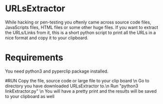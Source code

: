 
# URLsExtractor
While hacking or pen-testing you oftenly came across source code files, JavaScripts files, HTML files or some other huge files. If you want to extract the URLs/Links from it, this is a short python script to print all the URLs in a nice format and copy it to your clipboard.

# Requirements
You need python3 and pyperclip package installed. 

#RUN
Copy the file, source code or large file to your clip board \n
Go to directory you have downloaded URLsExtractor to.\n
Run "python3 linkExtractor.py" \n
You will have a pretty print and the results will be saved to your clipboard as well
